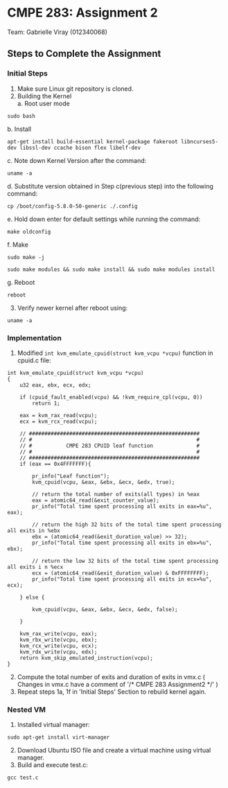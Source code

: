 # CMPE 283: Assignment 2

Team: Gabrielle Viray (012340068)

## Steps to Complete the Assignment

### Initial Steps
1. Make sure Linux git repository is cloned.
2. Building the Kernel<br>
  a. Root user mode
  ```
  sudo bash
  ```
  b. Install
  ```
  apt-get install build-essential kernel-package fakeroot libncurses5-dev libssl-dev ccache bison flex libelf-dev 
  ```  
  c. Note down Kernel Version after the command:
  ```
  uname -a
  ```
  d. Substitute version obtained in Step c(previous step) into the following command:
  ```
  cp /boot/config-5.8.0-50-generic ./.config
  ```
  e. Hold down enter for default settings while running the command:
  ```
  make oldconfig
  ```
  f. Make
  ```
  sudo make -j
  ```
  ```
  sudo make modules && sudo make install && sudo make modules install
  ```
  g. Reboot
  ```
  reboot
  ```
3. Verify newer kernel after reboot using: 
  ```
  uname -a
  ```
    
### Implementation

1. Modified ```int kvm_emulate_cpuid(struct kvm_vcpu *vcpu)``` function in cpuid.c file:
```
int kvm_emulate_cpuid(struct kvm_vcpu *vcpu)
{
	u32 eax, ebx, ecx, edx;

	if (cpuid_fault_enabled(vcpu) && !kvm_require_cpl(vcpu, 0))
		return 1;

	eax = kvm_rax_read(vcpu);
	ecx = kvm_rcx_read(vcpu);

	// #######################################################
	// #                                                     #
	// #           CMPE 283 CPUID leaf function              #
	// #                                                     # 
	// #######################################################
	if (eax == 0x4FFFFFFF){

		pr_info("Leaf function");
		kvm_cpuid(vcpu, &eax, &ebx, &ecx, &edx, true);
		
		// return the total number of exits(all types) in %eax
		eax = atomic64_read(&exit_counter_value);
		pr_info("Total time spent processing all exits in eax=%u", eax);	

		// return the high 32 bits of the total time spent processing all exits in %ebx
		ebx = (atomic64_read(&exit_duration_value) >> 32);
		pr_info("Total time spent processing all exits in ebx=%u", ebx);	

		// return the low 32 bits of the total time spent processing all exits i n %ecx
		ecx = (atomic64_read(&exit_duration_value) & 0xFFFFFFFF);
		pr_info("Total time spent processing all exits in ecx=%u", ecx);

	} else {

		kvm_cpuid(vcpu, &eax, &ebx, &ecx, &edx, false);
		
	}

	kvm_rax_write(vcpu, eax);
	kvm_rbx_write(vcpu, ebx);
	kvm_rcx_write(vcpu, ecx);
	kvm_rdx_write(vcpu, edx);
	return kvm_skip_emulated_instruction(vcpu);
}
```
2. Compute the total number of exits and duration of exits in vmx.c ( Changes in vmx.c have a comment of '/* CMPE 283 Assignment2 */' )
3. Repeat steps 1a, 1f in 'Initial Steps' Section to rebuild kernel again.

### Nested VM

1. Installed virtual manager:
```
sudo apt-get install virt-manager
```
2. Download Ubuntu ISO file and create a virtual machine using virtual manager.
3. Build and execute test.c:
```
gcc test.c
```
```./a.out
```





